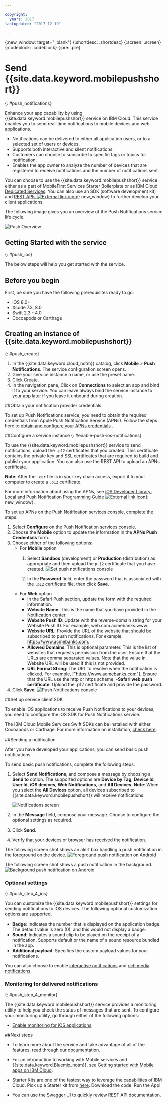 ```yaml
---

copyright:
  years: 2017
lastupdated: "2017-12-19"

---
```

{:new_window: target="_blank"}
{:shortdesc: .shortdesc}
{:screen: .screen}
{:codeblock: .codeblock}
{:pre: .pre}

# Send {{site.data.keyword.mobilepushshort}}
{: #push_notifications}

Enhance your app capability by using {{site.data.keyword.mobilepushshort}} service on IBM Cloud. This service enables you to send real-time notifications to mobile devices and web applications.

 - Notifications can be delivered to either all application users, or to a selected set of users or devices.
 - Supports both interactive and silent notifications.
 - Customers can choose to subscribe to specific tags or topics for notification.
 - Enables the app owner to analyze the number of devices that are registered to receive notifications and the number of notifications sent.

You can choose to use the {{site.data.keyword.mobilepushshort}} service either as a part of MobileFirst Services Starter Boilerplate or as IBM Cloud [Dedicated Services](/docs/dedicated/index.html).  You can also use an SDK (software development kit) and [REST APIs ![External link icon](../../icons/launch-glyph.svg "External link icon")](https://mobile.{DomainName}/imfpush/){: new_window} to further develop your client applications.

The following image gives you an overview of the Push Notifications service life cycle.

![Push Overview](images/push_notification_lifecycle.jpg)

## Getting Started with the service
{: #push_ios}

The below steps will help you get started with the service.

## Before you begin

First, be sure you have the following prerequisites ready to go:

 - iOS 8.0+
 - Xcode 7.3, 8.0
 - Swift 2.3 - 4.0
 - Cocoapods or Carthage

## Creating an instance of {{site.data.keyword.mobilepushshort}}
{: #push_create}

1. In the {{site.data.keyword.cloud_notm}} catalog, click **Mobile** > **Push Notifications**. The service configuration screen opens.
2. Give your service instance a name, or use the preset name.
3. Click Create.
4. In the navigation pane, Click on **Connections** to select an app and bind it to your service. You can leave always bind the service instance to your app later if you leave it unbound during creation.


##Obtain your notification provider credentials

To set up Push Notifications service, you need to obtain the required credentials from  Apple Push Notification Service (APNs). Follow the steps here to [obtain and configure your APNs credentials](https://console.bluemix.net/docs/services/mobilepush/push_step_1.html#push_step_1_ios) .


##Configure a service instance
{: #enable-push-ios-notifications}

To use the {{site.data.keyword.mobilepushshort}} service to send notifications, upload the `.p12` certificates that you created. This certificate contains the private key and SSL certificates that are required to build and publish your application. You can also use the REST API to upload an APNs certificate.

**Note**: After the `.cer` file is in your key chain access, export it to your computer to create a `.p12` certificate.

For more information about using the APNs, see [iOS Developer Library: Local and Push Notification Programming Guide ![External link icon](../../icons/launch-glyph.svg "External link icon")](https://developer.apple.com/library/content/documentation/NetworkingInternet/Conceptual/RemoteNotificationsPG/APNSOverview.html#//apple_ref/doc/uid/TP40008194-CH8-SW1){: new_window}.

To set up APNs on the Push Notification services console, complete the steps:

1. Select **Configure** on the Push Notification services console.
2. Choose the **Mobile** option to update the information in the **APNs Push Credentials** form.
3. Choose either of the following options:
	- For **Mobile** option
		1. Select **Sandbox** (development) or **Production** (distribution) as appropriate and then upload the `p.12` certificate that you have created.
		  ![Set push notifications console](images/wizard.jpg)

		1. In the **Password** field, enter the password that is associated with the `.p12` certificate file, then click **Save**.
	- For **Web** option
		- In the Safari Push section, update the form with the required information.
		- **Website Name**: This is the name that you have provided in the Notification center.
		- **Website Push ID**: Update with the reverse-domain string for your Website Push ID. For example, web.com.acmebanks.www.
		- **Website URL**: Provide the URL of the website that should be subscribed to push notifications. For example, https://www.acmebanks.com.
		- **Allowed Domains**: This is optional parameter. This is the list of websites that requests permission from the user. Ensure that the URLs are comma separated values. Note that the value in Website URL will be used if this is not provided.
		- **URL Format String**: The URL to resolve when the notification is clicked. For example, ["https://www.acmebanks.com"]. Ensure that the URL use the http or https scheme.
		-**Safari web push certificate**: Upload the .p12 certificate and provide the password.
4. Click **Save**.
![Push Notifications console](images/push_configure_safari.jpg)


##Set up service client SDK

To enable iOS applications to receive Push Notifications to your devices, you need to configure the iOS SDK for Push Notifications service.

The IBM Cloud Mobile Services Swift SDKs can be installed with either Cocoapods or Carthage. For more information on installation, [check here](https://github.com/ibm-bluemix-mobile-services/bms-clientsdk-swift-push/tree/Doc#setup-client-application).


##Sending a notification

After you have developed your applications, you can send basic push notifications.

To send basic push notifications, complete the following steps:

1. Select **Send Notifications**, and compose a message by choosing a **Send to** option. The supported options are **Device by Tag**, **Device Id**, **User Id**, **iOS devices**, **Web Notifications**, and **All Devices**.
**Note**: When you select the **All Devices** option, all devices subscribed to {{site.data.keyword.mobilepushshort}} will receive notifications.

	![Notifications screen](images/tag_notification.jpg)

2. In the **Message** field, compose your message. Choose to configure the optional settings as required.
3. Click **Send**.
3. Verify that your devices or browser has received the notification.

The following screen shot shows an alert box handling a push notification in the foreground on the device.
	![Foreground push notification on Android](images/Android_Screenshot.jpg)

The following screen shot shows a push notification in the background.
	![Background push notification on Android](images/background.jpg)

### Optional settings
{: #push_step_4_ios}

You can customize the {{site.data.keyword.mobilepushshort}} settings for sending notifications to iOS devices. The following optional customization options are supported.

- **Badge**:  Indicates the number that is displayed on the application badge. The default value is zero (0), and this would not display a badge.
- **Sound**: Indicates a sound clip to be played on the receipt of a notification. Supports default or the name of a sound resource bundled in the app.
- **Additional payload**: Specifies the custom payload values for your notifications.

You can also choose to enable [interactive notifications](https://github.com/ibm-bluemix-mobile-services/bms-clientsdk-swift-push/tree/Doc#interactive-notifications) and [rich media notifications](https://github.com/ibm-bluemix-mobile-services/bms-clientsdk-swift-push/tree/Doc#enabling-rich-media-notifications).

### Monitoring for delivered notifications
{: #push_step_4_monitor}

The {{site.data.keyword.mobilepushshort}} service provides a monitoring utility to help you check the status of messages that are sent. To configure your monitoring utility, go through either of the following options:

- [Enable monitoring for iOS applications](https://github.com/ibm-bluemix-mobile-services/bms-clientsdk-swift-push/tree/Doc#enable-monitoring).

##Next steps

 - To learn more about the service and take advantage of all of the features, read through our [documentation](https://console.bluemix.net/docs/services/mobilepush/c_overview_push.html#overview-push).

 - For an introduction to working with Mobile services and {{site.data.keyword.Bluemix_notm}}, see [Getting started with Mobile apps on IBM Cloud](/docs/services/mobile/index.html).

 - Starter Kits are one of the fastest way to leverage the capabilities of IBM Cloud. Pick up a Starter kit from [here](https://console.bluemix.net/developer/mobile/dashboard). Download the code. Run the App!

 - You can use the [Swagger UI](https://mobile.ng.bluemix.net/imfpush/) to quickly review REST API documentation.
